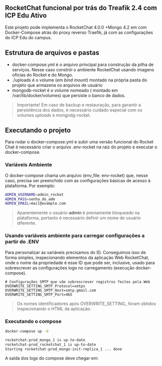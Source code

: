 ## RocketChat funcional por trás do Treafik 2.4 com ICP Edu Ativo
Este projeto pode implementa o RocketChat 4.0.0 +Mongo 4.2 em com Docker-Compose atrás do proxy reverso Traefik, já com as configurações 
do ICP Edu  do campus.

## Estrutura de arquivos e pastas

- docker-compose.yml é o arquivo principal para construção da pilha de serviços. Nesse caso constrói o ambiente RocketChat usando imagens oficias do Rocket e do Mongo.
- ./uploads é o volume (em _bind mount_) montado na própria pasta do projeto que armazena os arquivos de usuário
- mongodb-rocket é o volume nomeado ( montado em /var/lib/docker/volumes) que persiste o banco de dados.

> Importante! Em caso de backup e restauração, para garantir a persistência dos dados, é necessário cuidado especial com os volumes _uploads_ e mongodg-rocket.

## Executando o projeto 
Para rodar o docker-compose.yml e subir uma versão funcional do Rocket Chat é necessário criar o arquivo .env-rocket na raiz do projeto e executar o docker-compose.

### Variáveis Ambiente
O docker-compose chama um arquivo (env_file: env-rocket) que, nesse caso, precisa ser preenchido com as configurações básicas de acesso à plataforma. Por exemplo:

```bash
ADMIN_USERNAME=admin_rocket
ADMIN_PASS=senha_do_adm
ADMIN_EMAIL=mail@example.com

```

> Aparentemente o usuário **admin** é previamente bloqueado na plataforma, portanto é necessário definir um nome de usuário diferente.

### Usando variáveis ambiente para carregar configurações a partir do .ENV
Para personalizar as variáveis precisamos do ID. Conseguimos isso de forma simples, inspecionando elementos da aplicação Web RocketChat, onde o nome da propriedade é esse ID que pode ser, inclusive, usado para sobrescrever as configurações logo no carregamento (execução docker-compose).

```shell
# Configurações SMTP que vão sobrescrever registros feitos pela Web
OVERWRITE_SETTING_SMTP_Protocol=smtps
OVERWRITE_SETTING_SMTP_Host=smtp.gmail.com
OVERWRITE_SETTING_SMTP_Port=465

```
> Os nomes identificadores após OVERWRITE_SETTING_ foram obtidos inspecionando o HTML da aplicação.

### Executando o compose

```bash
docker-compose up -d

rocketchat-prod_mongo_1 is up-to-date
rocketchat-prod_rocketchat_1 is up-to-date
Starting rocketchat-prod_mongo-init-replica_1 ... done


```
A saída dos logs do compose deve chegar em:
```bash


```
